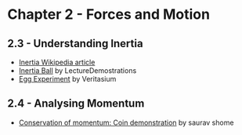 # Chapter 2 - Forces and Motion

## 2.3 - Understanding Inertia

* [Inertia Wikipedia article](https://en.wikipedia.org/wiki/Inertia)
* [Inertia Ball](https://www.youtube.com/watch?v=jgEt5kBjnTA) by LectureDemostrations
* [Egg Experiment](https://www.youtube.com/watch?v=7LGi-Dlb8Vs) by Veritasium

## 2.4 - Analysing Momentum

* [Conservation of momentum: Coin demonstration](https://www.youtube.com/watch?v=6zFkVEI6WAY) by saurav shome